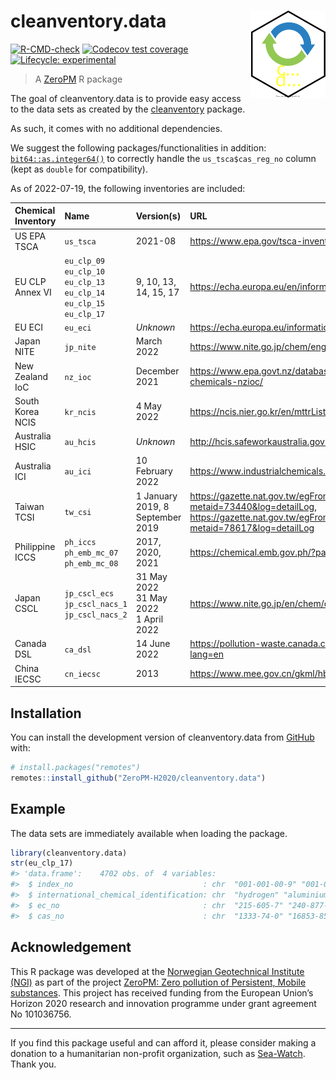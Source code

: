 
<!-- README.md is generated from README.Rmd. Please edit that file -->

# cleanventory.data <img src="man/figures/logo.svg" align="right" height="139" />

<!-- badges: start -->

[![R-CMD-check](https://github.com/RaoulWolf/cleanventory.data/workflows/R-CMD-check/badge.svg)](https://github.com/RaoulWolf/cleanventory.data/actions)
[![Codecov test
coverage](https://codecov.io/gh/RaoulWolf/cleanventory.data/branch/master/graph/badge.svg)](https://app.codecov.io/gh/RaoulWolf/cleanventory.data?branch=master)
[![Lifecycle:
experimental](https://img.shields.io/badge/lifecycle-experimental-orange.svg)](https://lifecycle.r-lib.org/articles/stages.html#experimental)
<!-- badges: end -->

> A [ZeroPM](https://zeropm.eu/) R package

The goal of cleanventory.data is to provide easy access to the data sets
as created by the
[cleanventory](https://github.com/RaoulWolf/cleanventory) package.

As such, it comes with no additional dependencies.

We suggest the following packages/functionalities in addition:
[`bit64::as.integer64()`](https://cran.r-project.org/web/packages/bit64)
to correctly handle the `us_tsca$cas_reg_no` column (kept as `double`
for compatibility).

As of 2022-07-19, the following inventories are included:

| Chemical Inventory | Name                                                                                        | Version(s)                                   | URL                                                                                                                                                  |
|:-------------------|:--------------------------------------------------------------------------------------------|:---------------------------------------------|:-----------------------------------------------------------------------------------------------------------------------------------------------------|
| US EPA TSCA        | `us_tsca`                                                                                   | 2021-08                                      | <https://www.epa.gov/tsca-inventory>                                                                                                                 |
| EU CLP Annex VI    | `eu_clp_09`</br>`eu_clp_10`</br>`eu_clp_13`</br>`eu_clp_14`</br>`eu_clp_15`</br>`eu_clp_17` | 9, 10, 13, 14, 15, 17                        | <https://echa.europa.eu/en/information-on-chemicals/annex-vi-to-clp>                                                                                 |
| EU ECI             | `eu_eci`                                                                                    | *Unknown*                                    | <https://echa.europa.eu/information-on-chemicals/ec-inventory>                                                                                       |
| Japan NITE         | `jp_nite`                                                                                   | March 2022                                   | <https://www.nite.go.jp/chem/english/ghs/ghs_download.html>                                                                                          |
| New Zealand IoC    | `nz_ioc`                                                                                    | December 2021                                | <https://www.epa.govt.nz/database-search/new-zealand-inventory-of-chemicals-nzioc/>                                                                  |
| South Korea NCIS   | `kr_ncis`                                                                                   | 4 May 2022                                   | <https://ncis.nier.go.kr/en/mttrList.do>                                                                                                             |
| Australia HSIC     | `au_hcis`                                                                                   | *Unknown*                                    | <http://hcis.safeworkaustralia.gov.au/HazardousChemical>                                                                                             |
| Australia ICI      | `au_ici`                                                                                    | 10 February 2022                             | <https://www.industrialchemicals.gov.au/search-inventory>                                                                                            |
| Taiwan TCSI        | `tw_csi`                                                                                    | 1 January 2019, 8 September 2019             | <https://gazette.nat.gov.tw/egFront/detail.do?metaid=73440&log=detailLog>, <https://gazette.nat.gov.tw/egFront/detail.do?metaid=78617&log=detailLog> |
| Philippine ICCS    | `ph_iccs`</br>`ph_emb_mc_07`</br>`ph_emb_mc_08`                                             | 2017, 2020, 2021                             | <https://chemical.emb.gov.ph/?page_id=138>                                                                                                           |
| Japan CSCL         | `jp_cscl_ecs`</br>`jp_cscl_nacs_1`</br>`jp_cscl_nacs_2`                                     | 31 May 2022</br>31 May 2022</br>1 April 2022 | <https://www.nite.go.jp/en/chem/chrip/chrip_search/sltLst>                                                                                           |
| Canada DSL         | `ca_dsl`                                                                                    | 14 June 2022                                 | <https://pollution-waste.canada.ca/substances-search/Substance?lang=en>                                                                              |
| China IECSC        | `cn_iecsc`                                                                                  | 2013                                         | <https://www.mee.gov.cn/gkml/hbb/bgg/201301/t20130131_245810.htm>                                                                                    |

## Installation

You can install the development version of cleanventory.data from
[GitHub](https://github.com/) with:

``` r
# install.packages("remotes")
remotes::install_github("ZeroPM-H2020/cleanventory.data")
```

## Example

The data sets are immediately available when loading the package.

``` r
library(cleanventory.data)
str(eu_clp_17)
#> 'data.frame':    4702 obs. of  4 variables:
#>  $ index_no                             : chr  "001-001-00-9" "001-002-00-4" "001-003-00-X" "001-004-00-5" ...
#>  $ international_chemical_identification: chr  "hydrogen" "aluminium lithium hydride" "sodium hydride" "calcium hydride" ...
#>  $ ec_no                                : chr  "215-605-7" "240-877-9" "231-587-3" "232-189-2" ...
#>  $ cas_no                               : chr  "1333-74-0" "16853-85-3" "7646-69-7" "7789-78-8" ...
```

## Acknowledgement

This R package was developed at the [Norwegian Geotechnical Institute
(NGI)](https://www.ngi.no/eng) as part of the project [ZeroPM: Zero
pollution of Persistent, Mobile substances](https://zeropm.eu/). This
project has received funding from the European Union’s Horizon 2020
research and innovation programme under grant agreement No 101036756.

------------------------------------------------------------------------

If you find this package useful and can afford it, please consider
making a donation to a humanitarian non-profit organization, such as
[Sea-Watch](https://sea-watch.org/en/). Thank you.
